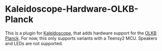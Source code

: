 # Kaleidoscope-Hardware-OLKB-Planck

This is a plugin for [Kaleidoscope][fw], that adds hardware support for the
[OLKB Planck][planck]. For now, this only supports variants with a Teensy2 MCU.
Speakers and LEDs are not supported.

 [fw]: https://github.com/keyboardio/Kaleidoscope
 [planck]: https://olkb.com/planck

